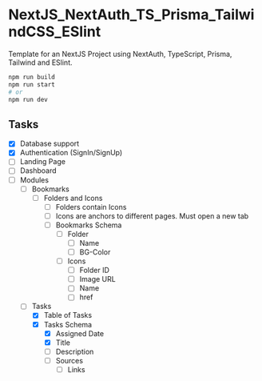 # NextJS_NextAuth_TS_Prisma_TailwindCSS_ESlint
Template for an NextJS Project using NextAuth, TypeScript, Prisma, Tailwind and ESlint.

```bash
npm run build
npm run start
# or
npm run dev
```

## Tasks
- [x] Database support
- [X] Authentication (SignIn/SignUp)
- [ ] Landing Page
- [ ] Dashboard
- [ ] Modules
  - [ ] Bookmarks
    - [ ] Folders and Icons
      - [ ] Folders contain Icons
      - [ ] Icons are anchors to different pages. Must open a new tab
      - [ ] Bookmarks Schema
        - [ ] Folder
          - [ ] Name
          - [ ] BG-Color
        - [ ] Icons
          - [ ] Folder ID
          - [ ] Image URL
          - [ ] Name
          - [ ] href
  - [ ] Tasks
    - [X] Table of Tasks
    - [X] Tasks Schema
      - [X] Assigned Date
      - [X] Title
      - [ ] Description
      - [ ] Sources
        - [ ] Links
